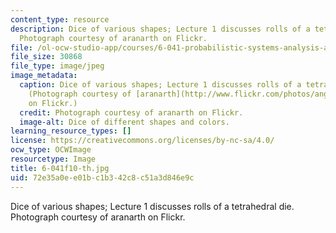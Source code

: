 ```yaml
---
content_type: resource
description: Dice of various shapes; Lecture 1 discusses rolls of a tetrahedral die.
  Photograph courtesy of aranarth on Flickr.
file: /ol-ocw-studio-app/courses/6-041-probabilistic-systems-analysis-and-applied-probability-fall-2010/72e35a0ee01bc1b342c8c51a3d846e9c_6-041f10-th.jpg
file_size: 30868
file_type: image/jpeg
image_metadata:
  caption: Dice of various shapes; Lecture 1 discusses rolls of a tetrahedral die.
    (Photograph courtesy of [aranarth](http://www.flickr.com/photos/angelaypablo/954363228)
    on Flickr.)
  credit: Photograph courtesy of aranarth on Flickr.
  image-alt: Dice of different shapes and colors.
learning_resource_types: []
license: https://creativecommons.org/licenses/by-nc-sa/4.0/
ocw_type: OCWImage
resourcetype: Image
title: 6-041f10-th.jpg
uid: 72e35a0e-e01b-c1b3-42c8-c51a3d846e9c
---
```

Dice of various shapes; Lecture 1 discusses rolls of a tetrahedral die. Photograph courtesy of aranarth on Flickr.